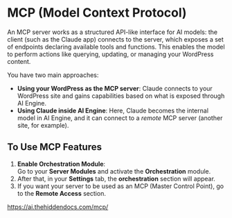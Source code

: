 # MCP (Model Context Protocol)

An MCP server works as a structured API-like interface for AI models: the client (such as the Claude app) connects to the server, which exposes a set of endpoints declaring available tools and functions. This enables the model to perform actions like querying, updating, or managing your WordPress content.

You have two main approaches:

- **Using your WordPress as the MCP server**: Claude connects to your WordPress site and gains capabilities based on what is exposed through AI Engine.
- **Using Claude inside AI Engine**: Here, Claude becomes the internal model in AI Engine, and it can connect to a _remote_ MCP server (another site, for example).

## **To Use MCP Features**

1. **Enable Orchestration Module**:  
    Go to your **Server Modules** and activate the **Orchestration** module.
2. After that, in your **Settings** tab, the **orchestration** section will appear.
3. If you want your server to be used as an MCP (Master Control Point), go to the **Remote Access** section.

https://ai.thehiddendocs.com/mcp/